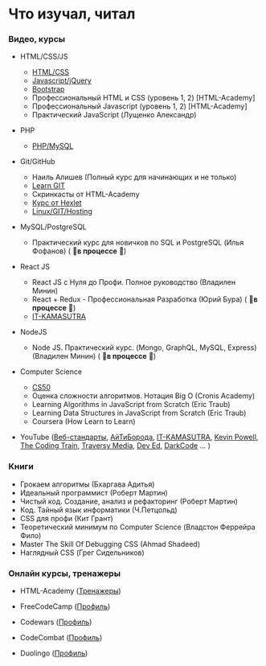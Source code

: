 # Что изучал, читал

### Видео, курсы

- HTML/CSS/JS
  - [HTML/CSS](https://fructcode.com/ru/certificates/e86feb12d9a9adf1400534e2d1314b54/ru/)
  - [Javascript/jQuery](https://fructcode.com/ru/certificates/3edddc30ddb6dbea9864b93f47931a5b/ru/)
  - [Bootstrap](https://fructcode.com/ru/certificates/9879aa7070608537a3497ca89ad1540c/ru/)
  - Профессиональный HTML и CSS (уровень 1, 2) [HTML-Academy]
  - Профессиональный Javascript (уровень 1, 2) [HTML-Academy]
  - Практический JavaScript (Лущенко Александр)

- PHP 
  - [PHP/MySQL](https://fructcode.com/ru/certificates/9ddc49e143129bc05909767d8d1c22fa/ru/)

- Git/GitHub
  - Наиль Алишев (Полный курс для начинающих и не только)
  - [Learn GIT](https://learngitbranching.js.org)
  - Скринкасты от HTML-Academy
  - [Курс от Hexlet](https://ru.hexlet.io/courses/intro_to_git)
  - [Linux/GIT/Hosting](https://fructcode.com/ru/certificates/96614432e26bad4534ae31b3fdaa4b17/ru/)

- MySQL/PostgreSQL
  - Практический курс для новичков по SQL и PostgreSQL (Илья Фофанов) ( :muscle:**в процессе** :muscle:)

- React JS 
  - React JS с Нуля до Профи. Полное руководство (Владилен Минин)
  - React + Redux - Профессиональная Разработка (Юрий Бура) ( :muscle:**в процессе** :muscle:)
  - [IT-KAMASUTRA](https://www.youtube.com/channel/UCTW0FUhT0m-Bqg2trTbSs0g)
  
- NodeJS
  - Node JS. Практический курс. (Mongo, GraphQL, MySQL, Express) (Владилен Минин) ( :muscle:**в процессе** :muscle:)

- Computer Science
  - [CS50](https://javarush.ru/quests/QUEST_HARVARD_CS50)
  - Оценка сложности алгоритмов. Нотация Big O (Cronis Academy)
  - Learning Algorithms in JavaScript from Scratch (Eric Traub)
  - Learning Data Structures in JavaScript from Scratch (Eric Traub)
  - Coursera (How Learn to Learn)
 
- YouTube ([Веб-стандарты](https://www.youtube.com/user/wstdays), [АйТиБорода](https://www.youtube.com/channel/UCeObZv89Stb2xLtjLJ0De3Q), [IT-KAMASUTRA](https://www.youtube.com/channel/UCTW0FUhT0m-Bqg2trTbSs0g), [Kevin Powell](https://www.youtube.com/channel/UCJZv4d5rbIKd4QHMPkcABCw), [The Coding Train](https://www.youtube.com/user/shiffman), [Traversy Media](https://www.youtube.com/user/TechGuyWeb), [Dev Ed](https://www.youtube.com/channel/UClb90NQQcskPUGDIXsQEz5Q), [DarkCode](https://www.youtube.com/channel/UCD3KVjbb7aq2OiOffuungzw) ... )

### Книги
- Грокаем алгоритмы (Бхаргава Адитья)
- Идеальный программист (Роберт Мартин)
- Чистый код. Cоздание, анализ и рефакторинг (Роберт Мартин)
- Код. Тайный язык информатики (Ч.Петцольд)
- CSS для профи (Кит Грант)
- Теоретический минимум по Computer Science (Владстон Феррейра Фило)
- Master The Skill Of Debugging CSS (Ahmad Shadeed)
- Наглядный CSS (Грег Сидельников)

### Онлайн курсы, тренажеры
- HTML-Academy ([Тренажеры](https://htmlacademy.ru/profile/id1274543))

- FreeCodeCamp ([Профиль](https://www.freecodecamp.org/hi-pyncho))

- Codewars ([Профиль](https://www.codewars.com/users/Hi-Pyncho))

- CodeCombat ([Профиль](https://codecombat.com/user/pyncho))

- Duolingo ([Профиль](https://www.duolingo.com/profile/HiPyncho))


